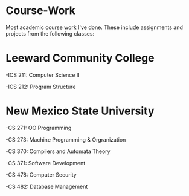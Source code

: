 # Course-Work
Most academic course work I've done. These include assignments and projects from the following classes:
# Leeward Community College
-ICS 211: Computer Science II

-ICS 212: Program Structure 
 
# New Mexico State University
-CS 271: OO Programming 

-CS 273: Machine Programming & Orgranization 

-CS 370: Compilers and Automata Theory

-CS 371: Software Development

-CS 478: Computer Security

-CS 482: Database Management 
